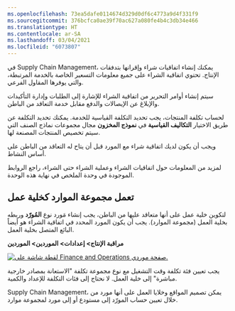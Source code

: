 ```yaml
---
ms.openlocfilehash: 73ea5dafe0114674d329d0df6c4773a9d4f331f9
ms.sourcegitcommit: 376bcfca0ae39f70ac627a080fe4b4c3db34e466
ms.translationtype: HT
ms.contentlocale: ar-SA
ms.lasthandoff: 03/04/2021
ms.locfileid: "6073807"
---
```


في Supply Chain Management، يمكنك إنشاء اتفاقيات شراء وإقرانها بتدفقات الإنتاج. تحتوي اتفاقية الشراء على جميع معلومات التسعير الخاصة بالخدمة المرتبطة، والتي يوفرها المقاول الفرعي.


سيتم إنشاء أوامر التحرير من اتفاقية الشراء للإشارة إلى الطلبات وإدارة التأكيدات والإبلاغ عن الإيصالات والدفع مقابل خدمة التعاقد من الباطن.

لحساب تكلفة المنتجات، يجب تحديد التكلفة القياسية للخدمة. يمكنك تحديد التكلفة عن طريق الاختيار **التكاليف القياسية** في **نموذج المخزون** مجال مجموعات نماذج الصنف التي سيتم تخصيص المنتجات المصنعة لها.


ويجب أن يكون لديك اتفاقية شراء مع المورد قبل أن يتاح له التعاقد من الباطن على أساس النشاط.

لمزيد من المعلومات حول اتفاقيات الشراء وعملية الشراء حتى الشراء، راجع الروابط الموجودة في وحدة الملخص في نهاية هذه الوحدة.

## <a name="resource-group-acts-as-a-work-cell"></a>تعمل مجموعة الموارد كخلية عمل

لتكوين خلية عمل على أنها متعاقد عليها من الباطن، يجب إنشاء مَورد نوع **المُورّد** وربطه بخلية العمل (مجموعة الموارد). يجب أن يكون المورد المحدد في اتفاقية الشراء هو أيضاً البائع المتصل بخلية العمل.

**مراقبة الإنتاج> إعدادات> الموردين> الموردين**

[![لقطة شاشة على Finance and Operations صفحة موردي.](../media/resource-1.png)](../media/resource-1.png#lightbox) 

يجب تعيين فئة تكلفة وقت التشغيل مع نوع مجموعة تكلفة "الاستعانة بمصادر خارجية مباشرة" إلى خلية العمل. لا نحتاج إلى فئات التكلفة للإعداد والكمية.

Supply Chain Management، يمكن تصميم المواقع وخلايا العمل على أنها مورد من خلال تعيين حساب المورّد إلى مستودع أو إلى مورد لمجموعة موارد.
